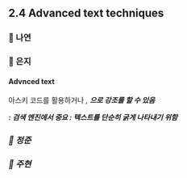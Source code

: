 ## 2.4 Advanced text techniques

### 📝 나연

### 📝 은지
#### Advnced text 
아스키 코드를 활용하거나 <em>, <strong>으로 강조를 할 수 있음

<strong> : 검색 엔진에서 중요
<b> : 텍스트를 단순히 굵게 나타내기 위함

### 📝 정준

### 📝 주현
